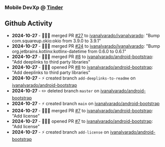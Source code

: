 ### Mobile DevXp @ [Tinder](https://medium.com/tinder)

## Github Activity
- **2024-10-27** - 🧑🏻‍💻 merged PR [#27](https://github.com/ivanalvarado/ivanalvarado/pull/27) to [ivanalvarado/ivanalvarado](https://github.com/ivanalvarado/ivanalvarado): "Bump com.squareup.okio:okio from 3.9.0 to 3.9.1"
- **2024-10-27** - 🧑🏻‍💻 merged PR [#24](https://github.com/ivanalvarado/ivanalvarado/pull/24) to [ivanalvarado/ivanalvarado](https://github.com/ivanalvarado/ivanalvarado): "Bump org.jetbrains.kotlinx:kotlinx-datetime from 0.6.0 to 0.6.1"
- **2024-10-27** - 🧑🏻‍💻 merged PR [#8](https://github.com/ivanalvarado/android-bootstrap/pull/8) to [ivanalvarado/android-bootstrap](https://github.com/ivanalvarado/android-bootstrap): "Add deeplinks to third party libraries"
- **2024-10-27** - 🧑🏻‍💻 opened PR [#8](https://github.com/ivanalvarado/android-bootstrap/pull/8) to [ivanalvarado/android-bootstrap](https://github.com/ivanalvarado/android-bootstrap): "Add deeplinks to third party libraries"
- **2024-10-27** - ⚡️ created branch `add-deeplinks-to-readme` on [ivanalvarado/android-bootstrap](https://github.com/ivanalvarado/android-bootstrap)
- **2024-10-27** - ✏️ deleted branch `master` on [ivanalvarado/android-bootstrap](https://github.com/ivanalvarado/android-bootstrap)
- **2024-10-27** - ⚡️ created branch `main` on [ivanalvarado/android-bootstrap](https://github.com/ivanalvarado/android-bootstrap)
- **2024-10-27** - 🧑🏻‍💻 merged PR [#7](https://github.com/ivanalvarado/android-bootstrap/pull/7) to [ivanalvarado/android-bootstrap](https://github.com/ivanalvarado/android-bootstrap): "Add license"
- **2024-10-27** - 🧑🏻‍💻 opened PR [#7](https://github.com/ivanalvarado/android-bootstrap/pull/7) to [ivanalvarado/android-bootstrap](https://github.com/ivanalvarado/android-bootstrap): "Add license"
- **2024-10-27** - ⚡️ created branch `add-license` on [ivanalvarado/android-bootstrap](https://github.com/ivanalvarado/android-bootstrap)